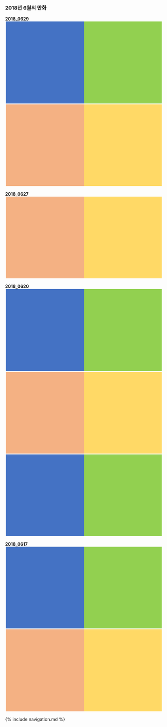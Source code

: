 ### 2018년 6월의 만화

**2018_0629**
![20180629_1](https://raw.githubusercontent.com/manofpeace1/manofdiary/master/cartoon/2018_06/20180629_1.png)
![20180629_2](https://raw.githubusercontent.com/manofpeace1/manofdiary/master/cartoon/2018_06/20180629_2.png)

**2018_0627**
![20180627_1](https://raw.githubusercontent.com/manofpeace1/manofdiary/master/cartoon/2018_06/20180627_1.png)

**2018_0620**
![20180620_1](https://raw.githubusercontent.com/manofpeace1/manofdiary/master/cartoon/2018_06/20180620_1.png)
![20180620_2](https://raw.githubusercontent.com/manofpeace1/manofdiary/master/cartoon/2018_06/20180620_2.png)
![20180620_3](https://raw.githubusercontent.com/manofpeace1/manofdiary/master/cartoon/2018_06/20180620_3.png)

**2018_0617**
![20180617_1](https://raw.githubusercontent.com/manofpeace1/manofdiary/master/cartoon/2018_06/20180617_1.png)
![20180617_2](https://raw.githubusercontent.com/manofpeace1/manofdiary/master/cartoon/2018_06/20180617_2.png)

{% include navigation.md %}
